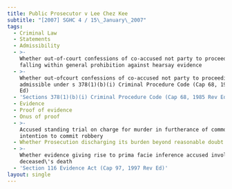 ```yaml
---
title: Public Prosecutor v Lee Chez Kee
subtitle: "[2007] SGHC 4 / 15\_January\_2007"
tags:
  - Criminal Law
  - Statements
  - Admissibility
  - >-
    Whether out-of-court confessions of co-accused not party to proceedings
    falling within general prohibition against hearsay evidence
  - >-
    Whether out-ofcourt confessions of co-accused not party to proceedings
    admissible under s 378(1)(b)(i) Criminal Procedure Code (Cap 68, 1985 Rev
    Ed)
  - 'Sections 378(1)(b)(i) Criminal Procedure Code (Cap 68, 1985 Rev Ed)'
  - Evidence
  - Proof of evidence
  - Onus of proof
  - >-
    Accused standing trial on charge for murder in furtherance of common
    intention to commit robbery
  - Whether Prosecution discharging its burden beyond reasonable doubt
  - >-
    Whether evidence giving rise to prima facie inference accused involved in
    deceased\'s death
  - 'Section 116 Evidence Act (Cap 97, 1997 Rev Ed)'
layout: single
---
```


